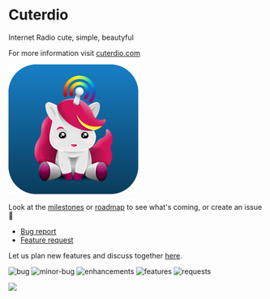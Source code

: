 # Cuterdio
Internet Radio cute, simple, beautyful

For more information visit [cuterdio.com](https://cuterdio.com)


![](img/icon_256.png)

Look at the [milestones](https://github.com/Suplanus/Cuterdio/milestones?direction=asc&sort=title&state=open) or [roadmap](https://github.com/Suplanus/Cuterdio/projects/1) to see what's coming, or create an issue 🦄
- [Bug report](https://github.com/Suplanus/Cuterdio/issues/new?assignees=&labels=bug&template=bug_report.md&title=)
- [Feature request](https://github.com/Suplanus/Cuterdio/issues/new?assignees=&labels=request&template=feature_request.md&title=)


Let us plan new features and discuss together [here](https://github.com/Suplanus/Cuterdio/labels/request).


![bug](https://img.shields.io/github/issues-raw/Suplanus/Cuterdio/bug?color=%23fc2929&label=bugs&style=flat-square)
![minor-bug](https://img.shields.io/github/issues-raw/Suplanus/Cuterdio/minor-bug?color=%23e88b97&label=minor-bugs&style=flat-square)
![enhancements](https://img.shields.io/github/issues-raw/Suplanus/Cuterdio/enhancement?color=%23b7eaed&label=enhancements&style=flat-square)
![features](https://img.shields.io/github/issues-raw/Suplanus/Cuterdio/feature?color=%2384b6eb&label=features&style=flat-square)
![requests](https://img.shields.io/github/issues-raw/Suplanus/Cuterdio/request?color=%239a45e0&label=requests&style=flat-square)

![](https://build.appcenter.ms/v0.1/apps/954c539e-0437-43cd-80d0-1061bd956113/branches/master/badge)
